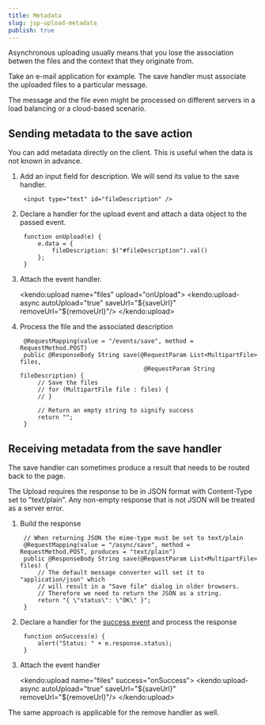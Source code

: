 ```yaml
---
title: Metadata
slug: jsp-upload-metadata
publish: true
---
```


Asynchronous uploading usually means that you lose the association betwen the files and the context that they originate from.

Take an e-mail application for example. The save handler must associate the uploaded files to a particular message.

The message and the file even might be processed on different servers in a load balancing or a cloud-based scenario.

## Sending metadata to the save action

You can add metadata directly on the client. This is useful when the data is not known in advance.

1. Add an input field for description. We will send its value to the save handler.

        <input type="text" id="fileDescription" />

2. Declare a handler for the upload event and attach a data object to the passed event.

        function onUpload(e) {
            e.data = {
                fileDescription: $("#fileDescription").val()
            };
        }

3. Attach the event handler.

    <kendo:upload name="files" upload="onUpload">
        <kendo:upload-async autoUpload="true" saveUrl="${saveUrl}" removeUrl="${removeUrl}"/>
    </kendo:upload>

4. Process the file and the associated description

        @RequestMapping(value = "/events/save", method = RequestMethod.POST)
        public @ResponseBody String save(@RequestParam List<MultipartFile> files,
                                          @RequestParam String fileDescription) {
            // Save the files
            // for (MultipartFile file : files) {
            // }
            
            // Return an empty string to signify success
            return "";
        }

## Receiving metadata from the save handler

The save handler can sometimes produce a result that needs to be routed back to the page.

The Upload requires the response to be in JSON format with Content-Type set to "text/plain". Any non-empty response that is not JSON will be treated as a server error.

1. Build the response

		// When returning JSON the mime-type must be set to text/plain
		@RequestMapping(value = "/async/save", method = RequestMethod.POST, produces = "text/plain")
		public @ResponseBody String save(@RequestParam List<MultipartFile> files) {
			// The default message converter will set it to "application/json" which
			// will result in a "Save file" dialog in older browsers.
			// Therefore we need to return the JSON as a string.
			return "{ \"status\": \"OK\" }";
		}

2. Declare a handler for the [success event](/api/web/upload#success) and process the response

        function onSuccess(e) {
            alert("Status: " + e.response.status);
        }

3. Attach the event handler

    <kendo:upload name="files" success="onSuccess">
        <kendo:upload-async autoUpload="true" saveUrl="${saveUrl}" removeUrl="${removeUrl}"/>
    </kendo:upload>

The same approach is applicable for the remove handler as well.
